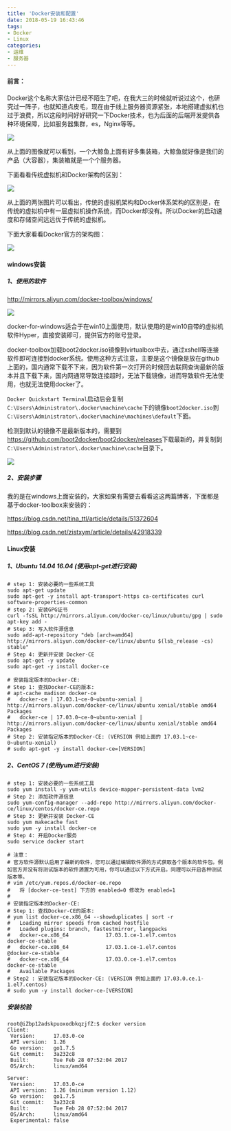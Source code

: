 ```yaml
---
title: 'Docker安装和配置'
date: 2018-05-19 16:43:46
tags: 
- Docker
- Linux
categories:
- 运维
- 服务器
---
```


#### 前言：

Docker这个名称大家估计已经不陌生了吧，在我大三的时候就听说过这个，也研究过一阵子，也就知道点皮毛，现在由于线上服务器资源紧张，本地搭建虚拟机也过于浪费，所以这段时间好好研究一下Docker技术，也为后面的后端开发提供各种环境保障，比如服务器集群，es，Nginx等等。

![](https://ws1.sinaimg.cn/large/005EneYkgy1frgtavax6jj30cr079mxp.jpg)

从上面的图像就可以看到，一个大鲸鱼上面有好多集装箱，大鲸鱼就好像是我们的产品（大容器），集装箱就是一个个服务器。

下面看看传统虚拟机和Docker架构的区别：

![](https://ws1.sinaimg.cn/large/005EneYkgy1frgto9v4xaj30ok0dtwen.jpg)

从上面的两张图片可以看出，传统的虚拟机架构和Docker体系架构的区别是，在传统的虚拟机中有一层虚拟机操作系统，而Docker却没有。所以Docker的启动速度和存储空间远远优于传统的虚拟机。

下面大家看看Docker官方的架构图：

![](https://ws1.sinaimg.cn/large/005EneYkgy1frgyjprvcbj30qm0e640h.jpg)

#### windows安装

##### 1、使用的软件

http://mirrors.aliyun.com/docker-toolbox/windows/

![](https://ws1.sinaimg.cn/large/005EneYkgy1frh21puistj30hg03uq2v.jpg)

docker-for-windows适合于在win10上面使用，默认使用的是win10自带的虚拟机软件Hyper，直接安装即可，提供官方的账号登录。

docker-toolbox加载boot2docker.iso镜像到virtualbox中去，通过xshell等连接软件即可连接到docker系统。使用这种方式注意，主要是这个镜像是放在github上面的，国内通常下载不下来，因为软件第一次打开的时候回去联网查询最新的版本并且下载下来，国内网通常导致连接超时，无法下载镜像，进而导致软件无法使用，也就无法使用docker了。

`Docker Quickstart Terminal`启动后会复制`C:\Users\Administrator\.docker\machine\cache`下的镜像`boot2docker.iso`到`C:\Users\Administrator\.docker\machine\machines\default`下面。

检测到默认的镜像不是最新版本的，需要到<https://github.com/boot2docker/boot2docker/releases>下载最新的，并复制到`C:\Users\Administrator\.docker\machine\cache`目录下。

![](https://ws1.sinaimg.cn/large/005EneYkgy1frh28u5bwcj30ra0dtwf3.jpg)

##### 2、安装步骤

我的是在windows上面安装的，大家如果有需要去看看这这两篇博客，下面都是基于docker-toolbox来安装的：

https://blog.csdn.net/tina_ttl/article/details/51372604

https://blog.csdn.net/zistxym/article/details/42918339

#### Linux安装

##### 1、Ubuntu 14.04 16.04 (使用apt-get进行安装)

```
# step 1: 安装必要的一些系统工具
sudo apt-get update
sudo apt-get -y install apt-transport-https ca-certificates curl software-properties-common
# step 2: 安装GPG证书
curl -fsSL http://mirrors.aliyun.com/docker-ce/linux/ubuntu/gpg | sudo apt-key add -
# Step 3: 写入软件源信息
sudo add-apt-repository "deb [arch=amd64] http://mirrors.aliyun.com/docker-ce/linux/ubuntu $(lsb_release -cs) stable"
# Step 4: 更新并安装 Docker-CE
sudo apt-get -y update
sudo apt-get -y install docker-ce

# 安装指定版本的Docker-CE:
# Step 1: 查找Docker-CE的版本:
# apt-cache madison docker-ce
#   docker-ce | 17.03.1~ce-0~ubuntu-xenial | http://mirrors.aliyun.com/docker-ce/linux/ubuntu xenial/stable amd64 Packages
#   docker-ce | 17.03.0~ce-0~ubuntu-xenial | http://mirrors.aliyun.com/docker-ce/linux/ubuntu xenial/stable amd64 Packages
# Step 2: 安装指定版本的Docker-CE: (VERSION 例如上面的 17.03.1~ce-0~ubuntu-xenial)
# sudo apt-get -y install docker-ce=[VERSION]
```

##### 2、CentOS 7 (使用yum进行安装)

```
# step 1: 安装必要的一些系统工具
sudo yum install -y yum-utils device-mapper-persistent-data lvm2
# Step 2: 添加软件源信息
sudo yum-config-manager --add-repo http://mirrors.aliyun.com/docker-ce/linux/centos/docker-ce.repo
# Step 3: 更新并安装 Docker-CE
sudo yum makecache fast
sudo yum -y install docker-ce
# Step 4: 开启Docker服务
sudo service docker start

# 注意：
# 官方软件源默认启用了最新的软件，您可以通过编辑软件源的方式获取各个版本的软件包。例如官方并没有将测试版本的软件源置为可用，你可以通过以下方式开启。同理可以开启各种测试版本等。
# vim /etc/yum.repos.d/docker-ee.repo
#   将 [docker-ce-test] 下方的 enabled=0 修改为 enabled=1
#
# 安装指定版本的Docker-CE:
# Step 1: 查找Docker-CE的版本:
# yum list docker-ce.x86_64 --showduplicates | sort -r
#   Loading mirror speeds from cached hostfile
#   Loaded plugins: branch, fastestmirror, langpacks
#   docker-ce.x86_64            17.03.1.ce-1.el7.centos            docker-ce-stable
#   docker-ce.x86_64            17.03.1.ce-1.el7.centos            @docker-ce-stable
#   docker-ce.x86_64            17.03.0.ce-1.el7.centos            docker-ce-stable
#   Available Packages
# Step2 : 安装指定版本的Docker-CE: (VERSION 例如上面的 17.03.0.ce.1-1.el7.centos)
# sudo yum -y install docker-ce-[VERSION]
```

##### 安装校验

```
root@iZbp12adskpuoxodbkqzjfZ:$ docker version
Client:
 Version:      17.03.0-ce
 API version:  1.26
 Go version:   go1.7.5
 Git commit:   3a232c8
 Built:        Tue Feb 28 07:52:04 2017
 OS/Arch:      linux/amd64

Server:
 Version:      17.03.0-ce
 API version:  1.26 (minimum version 1.12)
 Go version:   go1.7.5
 Git commit:   3a232c8
 Built:        Tue Feb 28 07:52:04 2017
 OS/Arch:      linux/amd64
 Experimental: false
```

